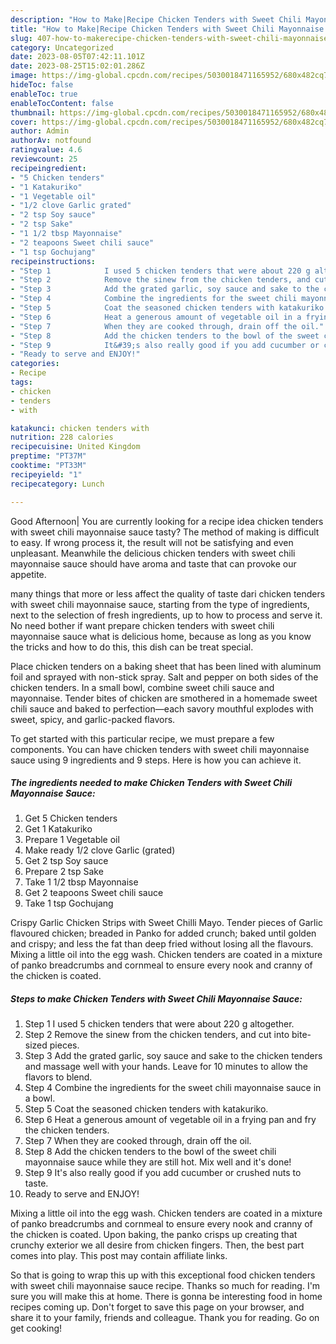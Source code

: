 ```yaml
---
description: "How to Make|Recipe Chicken Tenders with Sweet Chili Mayonnaise Sauce {That is Special"
title: "How to Make|Recipe Chicken Tenders with Sweet Chili Mayonnaise Sauce {That is Special"
slug: 407-how-to-makerecipe-chicken-tenders-with-sweet-chili-mayonnaise-sauce-that-is-special
category: Uncategorized
date: 2023-08-05T07:42:11.101Z
date: 2023-08-25T15:02:01.286Z
image: https://img-global.cpcdn.com/recipes/5030018471165952/680x482cq70/chicken-tenders-with-sweet-chili-mayonnaise-sauce-recipe-main-photo.jpg
hideToc: false
enableToc: true
enableTocContent: false
thumbnail: https://img-global.cpcdn.com/recipes/5030018471165952/680x482cq70/chicken-tenders-with-sweet-chili-mayonnaise-sauce-recipe-main-photo.jpg
cover: https://img-global.cpcdn.com/recipes/5030018471165952/680x482cq70/chicken-tenders-with-sweet-chili-mayonnaise-sauce-recipe-main-photo.jpg
author: Admin
authorAv: notfound
ratingvalue: 4.6
reviewcount: 25
recipeingredient:
- "5 Chicken tenders"
- "1 Katakuriko"
- "1 Vegetable oil"
- "1/2 clove Garlic grated"
- "2 tsp Soy sauce"
- "2 tsp Sake"
- "1 1/2 tbsp Mayonnaise"
- "2 teapoons Sweet chili sauce"
- "1 tsp Gochujang"
recipeinstructions:
- "Step 1            I used 5 chicken tenders that were about 220 g altogether."
- "Step 2            Remove the sinew from the chicken tenders, and cut into bite-sized pieces."
- "Step 3            Add the grated garlic, soy sauce and sake to the chicken tenders and massage well with your hands. Leave for 10 minutes to allow the flavors to blend."
- "Step 4            Combine the ingredients for the sweet chili mayonnaise sauce in a bowl."
- "Step 5            Coat the seasoned chicken tenders with katakuriko."
- "Step 6            Heat a generous amount of vegetable oil in a frying pan and fry the chicken tenders."
- "Step 7            When they are cooked through, drain off the oil."
- "Step 8            Add the chicken tenders to the bowl of the sweet chili mayonnaise sauce while they are still hot. Mix well and it&#39;s done!"
- "Step 9            It&#39;s also really good if you add cucumber or crushed nuts to taste."
- "Ready to serve and ENJOY!"
categories:
- Recipe
tags:
- chicken
- tenders
- with

katakunci: chicken tenders with 
nutrition: 228 calories
recipecuisine: United Kingdom
preptime: "PT37M"
cooktime: "PT33M"
recipeyield: "1"
recipecategory: Lunch

---
```



Good Afternoon| You are currently looking for a recipe idea chicken tenders with sweet chili mayonnaise sauce tasty? The method of making is difficult to easy. If wrong process it, the result will not be satisfying and even unpleasant. Meanwhile the delicious chicken tenders with sweet chili mayonnaise sauce should have aroma and taste that can provoke our appetite.






many things that more or less affect the quality of taste dari chicken tenders with sweet chili mayonnaise sauce, starting from the type of ingredients, next to the selection of fresh ingredients, up to how to process and serve it. No need bother if want prepare chicken tenders with sweet chili mayonnaise sauce what is delicious home, because as long as you know the tricks and how to do this, this dish can be treat special.


Place chicken tenders on a baking sheet that has been lined with aluminum foil and sprayed with non-stick spray. Salt and pepper on both sides of the chicken tenders. In a small bowl, combine sweet chili sauce and mayonnaise. Tender bites of chicken are smothered in a homemade sweet chili sauce and baked to perfection—each savory mouthful explodes with sweet, spicy, and garlic-packed flavors.


To get started with this particular recipe, we must prepare a few components. You can have chicken tenders with sweet chili mayonnaise sauce using 9 ingredients and 9 steps. Here is how you can achieve it.

<!--inarticleads1-->

##### The ingredients needed to make Chicken Tenders with Sweet Chili Mayonnaise Sauce:

1. Get 5 Chicken tenders
1. Get 1 Katakuriko
1. Prepare 1 Vegetable oil
1. Make ready 1/2 clove Garlic (grated)
1. Get 2 tsp Soy sauce
1. Prepare 2 tsp Sake
1. Take 1 1/2 tbsp Mayonnaise
1. Get 2 teapoons Sweet chili sauce
1. Take 1 tsp Gochujang


Crispy Garlic Chicken Strips with Sweet Chilli Mayo. Tender pieces of Garlic flavoured chicken; breaded in Panko for added crunch; baked until golden and crispy; and less the fat than deep fried without losing all the flavours. Mixing a little oil into the egg wash. Chicken tenders are coated in a mixture of panko breadcrumbs and cornmeal to ensure every nook and cranny of the chicken is coated. 

<!--inarticleads2-->

##### Steps to make Chicken Tenders with Sweet Chili Mayonnaise Sauce:

1. Step 1            I used 5 chicken tenders that were about 220 g altogether.
1. Step 2            Remove the sinew from the chicken tenders, and cut into bite-sized pieces.
1. Step 3            Add the grated garlic, soy sauce and sake to the chicken tenders and massage well with your hands. Leave for 10 minutes to allow the flavors to blend.
1. Step 4            Combine the ingredients for the sweet chili mayonnaise sauce in a bowl.
1. Step 5            Coat the seasoned chicken tenders with katakuriko.
1. Step 6            Heat a generous amount of vegetable oil in a frying pan and fry the chicken tenders.
1. Step 7            When they are cooked through, drain off the oil.
1. Step 8            Add the chicken tenders to the bowl of the sweet chili mayonnaise sauce while they are still hot. Mix well and it&#39;s done!
1. Step 9            It&#39;s also really good if you add cucumber or crushed nuts to taste.
1. Ready to serve and ENJOY!

Mixing a little oil into the egg wash. Chicken tenders are coated in a mixture of panko breadcrumbs and cornmeal to ensure every nook and cranny of the chicken is coated. Upon baking, the panko crisps up creating that crunchy exterior we all desire from chicken fingers. Then, the best part comes into play. This post may contain affiliate links. 

So that is going to wrap this up with this exceptional food chicken tenders with sweet chili mayonnaise sauce recipe. Thanks so much for reading. I'm sure you will make this at home. There is gonna be interesting food in home recipes coming up. Don't forget to save this page on your browser, and share it to your family, friends and colleague. Thank you for reading. Go on get cooking!

